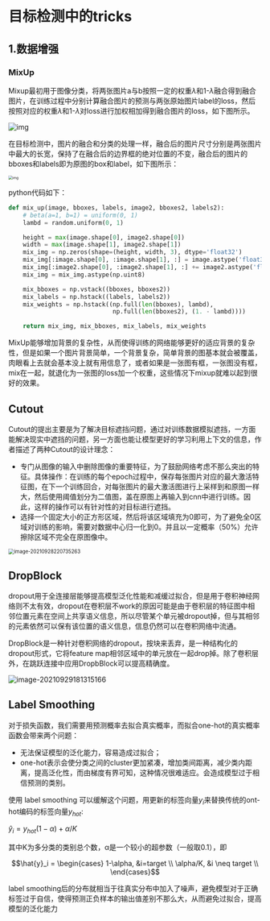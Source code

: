 # 目标检测中的tricks
## 1.数据增强
### MixUp
Mixup最初用于图像分类，将两张图片a与b按照一定的权重$\lambda$和1-$\lambda$融合得到融合图片，在训练过程中分别计算融合图片的预测与两张原始图片label的loss，然后按照对应的权重$\lambda$和1-$\lambda$对loss进行加权相加得到融合图片的loss，如下图所示。

![img](https://pic3.zhimg.com/v2-4e09d5f5f759fb2015ef72bf15fc9076_b.png)

在目标检测中，图片的融合和分类的处理一样，融合后的图片尺寸分别是两张图片中最大的长宽，保持了在融合后的边界框的绝对位置的不变，融合后的图片的bboxes和labels即为原图的box和label，如下图所示：

<img src="https://pic2.zhimg.com/80/v2-a24e855e639eeb4f3a480ba2b6053789_1440w.jpg?source=1940ef5c" alt="img" style="zoom: 50%;" />

python代码如下：

```python
def mix_up(image, bboxes, labels, image2, bboxes2, labels2):
    # beta(a=1, b=1) = uniform(0, 1)
    lambd = random.uniform(0, 1)

    height = max(image.shape[0], image2.shape[0])
    width = max(image.shape[1], image2.shape[1])
    mix_img = np.zeros(shape=(height, width, 3), dtype='float32')
    mix_img[:image.shape[0], :image.shape[1], :] = image.astype('float32') * lambd
    mix_img[:image2.shape[0], :image2.shape[1], :] += image2.astype('float32') * (1. - lambd)
    mix_img = mix_img.astype(np.uint8)

    mix_bboxes = np.vstack((bboxes, bboxes2))
    mix_labels = np.hstack((labels, labels2))
    mix_weights = np.hstack((np.full(len(bboxes), lambd),
                             np.full(len(bboxes2), (1. - lambd))))

    return mix_img, mix_bboxes, mix_labels, mix_weights
```

MixUp能够增加背景的复杂性，从而使得训练的网络能够更好的适应背景的复杂性，但是如果一个图片背景简单，一个背景复杂，简单背景的图基本就会被覆盖，肉眼看上去就会基本没上就有用信息了，或者如果是一张图有框，一张图没有框，mix在一起，就退化为一张图的loss加一个权重，这些情况下mixup就难以起到很好的效果。

## Cutout

Cutout的提出主要是为了解决目标遮挡问题，通过对训练数据模拟遮挡，一方面能解决现实中遮挡的问题，另一方面也能让模型更好的学习利用上下文的信息，作者描述了两种Cutout的设计理念：

+ 专门从图像的输入中删除图像的重要特征，为了鼓励网络考虑不那么突出的特征。具体操作：在训练的每个epoch过程中，保存每张图片对应的最大激活特征图，在下一个训练回合，对每张图片的最大激活图进行上采样到和原图一样大，然后使用阈值划分为二值图，盖在原图上再输入到cnn中进行训练。因此，这样的操作可以有针对性的对目标进行遮挡。
+ 选择一个固定大小的正方形区域，然后将该区域填充为0即可，为了避免全0区域对训练的影响，需要对数据中心归一化到0。并且以一定概率（50%）允许擦除区域不完全在原图像中。

<img src="C:\Users\Administrator\AppData\Roaming\Typora\typora-user-images\image-20210928220735263.png" alt="image-20210928220735263" style="zoom:70%;" />

## DropBlock

dropout用于全连接层能够提高模型泛化性能和减缓过拟合，但是用于卷积神经网络则不太有效，dropout在卷积层不work的原因可能是由于卷积层的特征图中相邻位置元素在空间上共享语义信息，所以尽管某个单元被dropout掉，但与其相邻的元素依然可以保有该位置的语义信息，信息仍然可以在卷积网络中流通。

DropBlock是一种针对卷积网络的dropout，按块来丢弃，是一种结构化的dropout形式，它将feature map相邻区域中的单元放在一起drop掉。除了卷积层外，在跳跃连接中应用DropbBlock可以提高精确度。

![image-20210929181315166](C:\Users\Administrator\AppData\Roaming\Typora\typora-user-images\image-20210929181315166.png)

## Label Smoothing 

对于损失函数，我们需要用预测概率去拟合真实概率，而拟合one-hot的真实概率函数会带来两个问题：

+ 无法保证模型的泛化能力，容易造成过拟合；
+ one-hot表示会使分类之间的cluster更加紧凑，增加类间距离，减少类内距离，提高泛化性，而由梯度有界可知，这种情况很难适应。会造成模型过于相信预测的类别。

使用 label smoothing 可以缓解这个问题，用更新的标签向量$y_i$来替换传统的ont-hot编码的标签向量$y_{hot}$:

$\hat{y}_i=y_{hot}(1−α)+α/K$

其中K为多分类的类别总个数，α是一个较小的超参数（一般取0.1），即 

$$\hat{y}_i = \begin{cases} 1-\alpha, &i=target \\ \alpha/K, &i \neq target \\ \end{cases}$$

label smoothing后的分布就相当于往真实分布中加入了噪声，避免模型对于正确标签过于自信，使得预测正负样本的输出值差别不那么大，从而避免过拟合，提高模型的泛化能力
